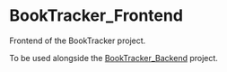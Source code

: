 # BookTracker_Frontend
Frontend of the BookTracker project.

To be used alongside the [BookTracker_Backend](https://github.com/AlexanderColen/BookTracker_Backend) project.
